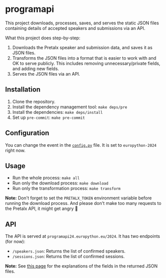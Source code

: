 # programapi

This project downloads, processes, saves, and serves the static JSON files containing details of accepted speakers and submissions via an API.

What this project does step-by-step:

1. Downloads the Pretalx speaker and submission data, and saves it as JSON files.
2. Transforms the JSON files into a format that is easier to work with and OK to serve publicly. This includes removing unnecessary/private fields, and adding new fields.
3. Serves the JSON files via an API.

## Installation

1. Clone the repository.
2. Install the dependency management tool: ``make deps/pre``
3. Install the dependencies: ``make deps/install``
4. Set up ``pre-commit``: ``make pre-commit``

## Configuration

You can change the event in the [``config.py``](src/config.py) file. It is set to ``europython-2024`` right now.

## Usage

- Run the whole process: ``make all``
- Run only the download process: ``make download``
- Run only the transformation process: ``make transform``

**Note:** Don't forget to set the ``PRETALX_TOKEN`` environment variable before running the download process. And please don't make too many requests to the Pretalx API, it might get angry 🤪

## API

The API is served at ``programapi24.europython.eu/2024``. It has two endpoints (for now):

- ``/speakers.json``: Returns the list of confirmed speakers.
- ``/sessions.json``: Returns the list of confirmed sessions.

**Note:** See [this page](data/examples/README.md) for the explanations of the fields in the returned JSON files.
